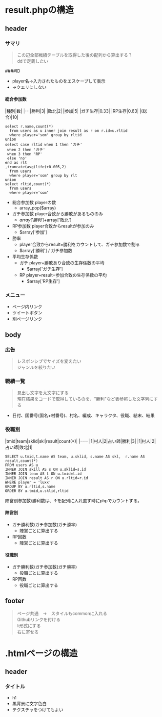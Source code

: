 # result.phpの構造
## header
### サマリ
>この辺全部戦績テーブルを取得した後の配列から算出する？  
ddで定義したい

####ID
* player名→入力されたものをエスケープして表示
* →クエリにしない

#### 総合参加数

|種別|数|
|--
|勝利|3|
|敗北|2|
|参加|5|
|ガチ生存|0.33|
|RP生存|0.63|
|(総合)|10|

	select r.name,count(*)
	  from users as u inner join result as r on r.id=u.rltid
	  where player='som' group by rltid
	union
	select case rltid when 1 then 'ガチ'
	 when 2 then 'ガチ'
	 when 3 then 'RP'
	 else 'no'
	end as rlt
	,truncate(avg(life)+0.005,2)
	  from users
	  where player='som' group by rlt
	union
	select rltid,count(*)
	  from users
	  where player='som'

* 総合参加数 playerの数
	* array_pop($array)
* ガチ参加数 player合致から勝敗があるもののみ
	* $array['勝利']+$array['敗北']
* RP参加数 player合致からresultが参加のみ
	* $array['参加']
* 勝率
    * player合致からresult=勝利をカウントして、ガチ参加数で割る
    * $array['勝利'] / ガチ参加数
* 平均生存係数
    * ガチ player+勝敗あり合致の生存係数の平均
    	* $array['ガチ生存']
    * RP player+result=参加合致の生存係数の平均
    	* $array['RP生存']

 
### メニュー
* ページ内リンク
* ツイートボタン
* 別ページリンク

## body
### 広告
>レスポンシブでサイズを変えたい  
ジャンルを絞りたい

### 戦績一覧
>見出し文字を太文字にする  
現在結果をコードで取得しているのを、"勝利"など表参照した文字列にする

* 日付、国番号(国名+村番号)、村名、編成、キャラクタ、役職、結末、結果

### 役職別

|tmid|team|sklid|skl|result|count(*)|
|----
|1|村人|2|占い師|勝利|3|
|1|村人|2|占い師|敗北|1|

	SELECT u.tmid,t.name AS team, u.sklid, s.name AS skl,  r.name AS result,count(*)
	FROM users AS u
	INNER JOIN skill AS s ON u.sklid=s.id
	INNER JOIN team AS t ON u.tmid=t.id
	INNER JOIN result AS r ON u.rltid=r.id
	WHERE player = 'luxx'
	GROUP BY u.rltid,s.name
	ORDER BY u.tmid,u.sklid,rltid

陣営別参加数/勝利数は、↑を配列に入れ直す時にphpでカウントする。

#### 陣営別
* ガチ勝利数/ガチ参加数(ガチ勝率)
	* 陣営ごとに算出する
* RP回数
	* 陣営ごとに算出する

#### 役職別
* ガチ勝利数/ガチ参加数(ガチ勝率)
	* 役職ごとに算出する
* RP回数
	* 役職ごとに算出する


## footer
>ページ共通　→　スタイルもcommonに入れる  
Githubリンクを付ける  
li形式にする  
右に寄せる


# .htmlページの構造
## header
### タイトル
* h1
* 黒背景に文字色白
* テクスチャをつけてもよい